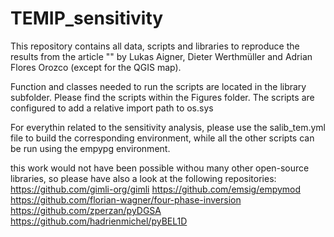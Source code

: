 # TEMIP_sensitivity

This repository contains all data, scripts and libraries to reproduce the results from the article "" by Lukas Aigner, Dieter Werthmüller and Adrian Flores Orozco (except for the QGIS map).

Function and classes needed to run the scripts are located in the library subfolder.
Please find the scripts within the Figures folder. The scripts are configured to add a relative import path to os.sys

For everythin related to the sensitivity analysis, please use the salib_tem.yml file to build the corresponding environment, while all the other scripts can be run using the empypg environment.

this work would not have been possible withou many other open-source libraries, so please have also a look at the following repositories:
https://github.com/gimli-org/gimli
https://github.com/emsig/empymod
https://github.com/florian-wagner/four-phase-inversion
https://github.com/zperzan/pyDGSA
https://github.com/hadrienmichel/pyBEL1D

